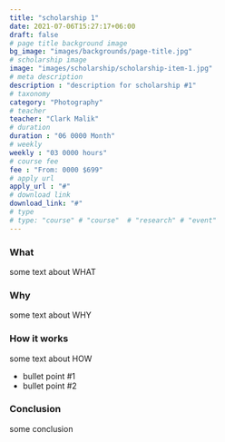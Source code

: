 ```yaml
---
title: "scholarship 1"
date: 2021-07-06T15:27:17+06:00
draft: false
# page title background image
bg_image: "images/backgrounds/page-title.jpg"
# scholarship image
image: "images/scholarship/scholarship-item-1.jpg"
# meta description
description : "description for scholarship #1"
# taxonomy
category: "Photography"
# teacher
teacher: "Clark Malik"
# duration
duration : "06 0000 Month"
# weekly
weekly : "03 0000 hours"
# course fee
fee : "From: 0000 $699"
# apply url
apply_url : "#"
# download link
download_link: "#"
# type
# type: "course" # "course"  # "research" # "event"
---
```


### What

some text about WHAT

### Why

some text about WHY

### How it works

some text about HOW

* bullet point #1
* bullet point #2

### Conclusion

some conclusion

